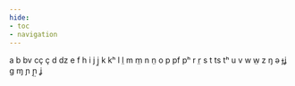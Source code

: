 ```yaml
---
hide:
- toc
- navigation
---
```

a
b
bv
cç
ç
d
dz
e
f
h
i
j
j̤
k
kʰ
l
l̤
m
m̤
n
n̤
o
p
pf
pʰ
r
r̤
s
t
ts
tʰ
u
v
w
w̤
z
ŋ
ə
ɟʝ
ɡ
ɱ
ɲ
ɲ̤
ʝ
